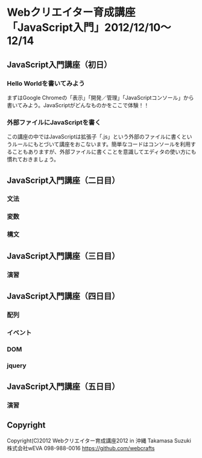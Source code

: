 # Webクリエイター育成講座「JavaScript入門」2012/12/10〜12/14
## JavaScript入門講座（初日）
### Hello Worldを書いてみよう
まずはGoogle Chromeの「表示」「開発／管理」「JavaScriptコンソール」から書いてみよう。JavaScriptがどんなものかをここで体験！！
### 外部ファイルにJavaScriptを書く
この講座の中ではJavaScriptは拡張子「.js」という外部のファイルに書くというルールにもとづいて講座をおこないます。簡単なコードはコンソールを利用することもありますが、外部ファイルに書くことを意識してエディタの使い方にも慣れておきましょう。
## JavaScript入門講座（二日目）
### 文法
### 変数
### 構文
## JavaScript入門講座（三日目）
### 演習
## JavaScript入門講座（四日目）
### 配列
### イベント
### DOM
### jquery
## JavaScript入門講座（五日目）
### 演習

## Copyright
Copyright(C)2012 Webクリエイター育成講座2012 in 沖縄
Takamasa Suzuki 株式会社wEVA 098-988-0016
https://github.com/webcrafts
